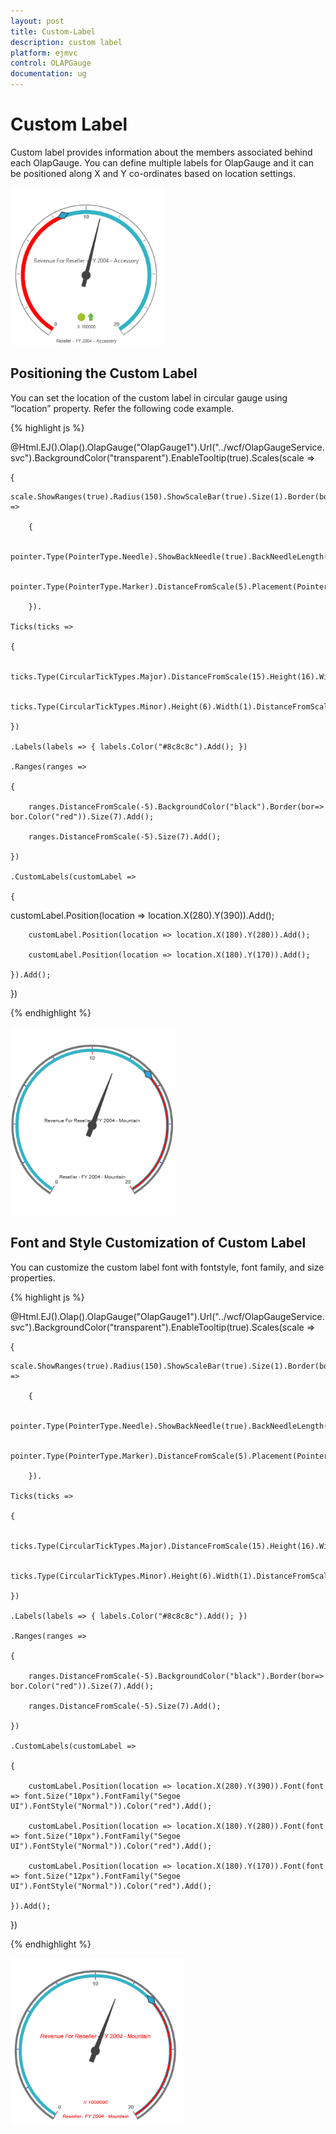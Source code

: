 ```yaml
---
layout: post
title: Custom-Label
description: custom label
platform: ejmvc
control: OLAPGauge
documentation: ug
---
```


# Custom Label

Custom label provides information about the members associated behind each OlapGauge. You can define multiple labels for OlapGauge and it can be positioned along X and Y co-ordinates based on location settings.



![](Custom-Label_images/Custom-Label_img1.png)



## Positioning the Custom Label

You can set the location of the custom label in circular gauge using “location” property. Refer the following code example.

{% highlight js %}

@Html.EJ().Olap().OlapGauge("OlapGauge1").Url("../wcf/OlapGaugeService.svc").BackgroundColor("transparent").EnableTooltip(true).Scales(scale =>

{

    scale.ShowRanges(true).Radius(150).ShowScaleBar(true).Size(1).Border(bor=>bor.Width(0.5)).ShowIndicators(false).ShowLabels(true).ShowTicks(false).Pointers(pointer =>

        {

           pointer.Type(PointerType.Needle).ShowBackNeedle(true).BackNeedleLength(20).Length(120).NeedleType(NeedleType.Rectangle).Width(7).Add();

            pointer.Type(PointerType.Marker).DistanceFromScale(5).Placement(PointerPlacement.Center).BackgroundColor("#29A4D9").Length(25).Width(15).MarkerType(MarkerType.Diamond).Add();

        }).

    Ticks(ticks =>

    {

        ticks.Type(CircularTickTypes.Major).DistanceFromScale(15).Height(16).Width(1).Color("red").Add();

        ticks.Type(CircularTickTypes.Minor).Height(6).Width(1).DistanceFromScale(2).Color("#8c8c8c").Add();

    })

    .Labels(labels => { labels.Color("#8c8c8c").Add(); })

    .Ranges(ranges =>

    {

        ranges.DistanceFromScale(-5).BackgroundColor("black").Border(bor=> bor.Color("red")).Size(7).Add();

        ranges.DistanceFromScale(-5).Size(7).Add();

    })

    .CustomLabels(customLabel =>

    {

customLabel.Position(location => location.X(280).Y(390)).Add();

        customLabel.Position(location => location.X(180).Y(280)).Add();

        customLabel.Position(location => location.X(180).Y(170)).Add();

    }).Add();

})


{% endhighlight  %}


![](Custom-Label_images/Custom-Label_img2.png)



## Font and Style Customization of Custom Label

You can customize the custom label font with fontstyle, font family, and size properties.

{% highlight js %}

@Html.EJ().Olap().OlapGauge("OlapGauge1").Url("../wcf/OlapGaugeService.svc").BackgroundColor("transparent").EnableTooltip(true).Scales(scale =>

{

    scale.ShowRanges(true).Radius(150).ShowScaleBar(true).Size(1).Border(bor=>bor.Width(0.5)).ShowIndicators(false).ShowLabels(true).ShowTicks(false).Pointers(pointer =>

        {

            pointer.Type(PointerType.Needle).ShowBackNeedle(true).BackNeedleLength(20).Length(120).NeedleType(NeedleType.Rectangle).Width(7).Add();

            pointer.Type(PointerType.Marker).DistanceFromScale(5).Placement(PointerPlacement.Center).BackgroundColor("#29A4D9").Length(25).Width(15).MarkerType(MarkerType.Diamond).Add();

        }).

    Ticks(ticks =>

    {

        ticks.Type(CircularTickTypes.Major).DistanceFromScale(15).Height(16).Width(1).Color("red").Add();

        ticks.Type(CircularTickTypes.Minor).Height(6).Width(1).DistanceFromScale(2).Color("#8c8c8c").Add();

    })

    .Labels(labels => { labels.Color("#8c8c8c").Add(); })

    .Ranges(ranges =>

    {

        ranges.DistanceFromScale(-5).BackgroundColor("black").Border(bor=> bor.Color("red")).Size(7).Add();

        ranges.DistanceFromScale(-5).Size(7).Add();

    })

    .CustomLabels(customLabel =>

    {

        customLabel.Position(location => location.X(280).Y(390)).Font(font => font.Size("10px").FontFamily("Segoe UI").FontStyle("Normal")).Color("red").Add();

        customLabel.Position(location => location.X(180).Y(280)).Font(font => font.Size("10px").FontFamily("Segoe UI").FontStyle("Normal")).Color("red").Add();

        customLabel.Position(location => location.X(180).Y(170)).Font(font => font.Size("12px").FontFamily("Segoe UI").FontStyle("Normal")).Color("red").Add();

    }).Add();

})

{% endhighlight  %}



![](Custom-Label_images/Custom-Label_img3.png)



